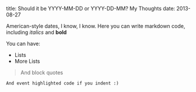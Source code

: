 title: Should it be YYYY-MM-DD or YYYY-DD-MM? My Thoughts
date: 2013-08-27

American-style dates, I know, I know. Here you can write markdown code, including *italics* and **bold**

You can have:
* Lists
* More Lists

> And block quotes

    And event highlighted code if you indent :)

